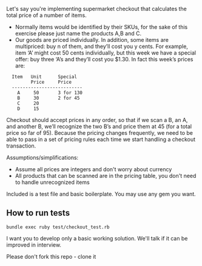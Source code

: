 Let's say you're implementing supermarket checkout that calculates the total price of a number of items.  
- Normally items would be identified by their SKUs, for the sake of this exercise please just name the products A,B and C.
- Our goods are priced individually. In addition, some items are multipriced: buy n of them, and they’ll cost you y cents. For example, item ‘A’ might cost 50 cents individually, but this week we have a special offer: buy three ‘A’s and they’ll cost you $1.30. In fact this week’s prices are:

```
  Item   Unit      Special
         Price     Price
  --------------------------
    A     50       3 for 130
    B     30       2 for 45
    C     20
    D     15
```

Checkout should accept prices in any order, so that if we scan a B, an A, and another B, we’ll recognize the two B’s and price them at 45 (for a total price so far of 95). Because the pricing changes frequently, we need to be able to pass in a set of pricing rules each time we start handling a checkout transaction.

Assumptions/simplifications:

- Assume all prices are integers and don't worry about currency
- All products that can be scanned are in the pricing table, you don't need to handle unrecognized items

Included is a test file and basic boilerplate.
You may use any gem you want.

## How to run tests

`bundle exec ruby test/checkout_test.rb`

I want you to develop only a basic working solution. We'll talk if it can be improved in interview.

Please don't fork this repo - clone it
